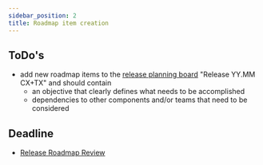 ```yaml
---
sidebar_position: 2
title: Roadmap item creation
---
```


## ToDo's

- add new roadmap items to the [release planning board](https://github.com/orgs/catenax-eV/projects) "Release YY.MM CX+TX" and should contain
  - an objective that clearly defines what needs to be accomplished
  - dependencies to other components and/or teams that need to be considered

## Deadline

- [Release Roadmap Review](./cx-release-roadmap-review.md)
